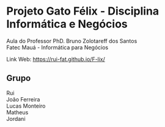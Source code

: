 # Projeto Gato Félix - Disciplina Informática e Negócios
Aula do Professor PhD. Bruno Zolotareff dos Santos <br> 
Fatec Mauá - Informática para Negócios

Link Web: https://rui-fat.github.io/F-lix/

## Grupo
Rui <br>
João Ferreira <br>
Lucas Monteiro <br>
Matheus <br>
Jordani <br>
